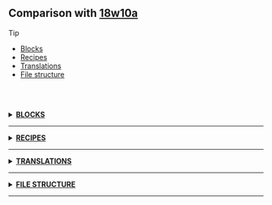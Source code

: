 ## Comparison with [18w10a](https://github.com/PixiGeko/Minecraft-generated-data/tree/18w10a)

> [!TIP]
> - [Blocks](#blocks)
> - [Recipes](#recipes)
> - [Translations](#translations)
> - [File structure](#file-structure)

<br/><br/>
<details><summary><b><ins>BLOCKS</ins></b><a name="blocks"></a></summary>
<br/>
<details>
<summary>
🗒️ List
</summary>

```diff
+ blue_dead_coral.json
- dead_coral.json
+ pink_dead_coral.json
+ purple_dead_coral.json
+ red_dead_coral.json
+ shulker_box.json
+ yellow_dead_coral.json
```

</details>
</details>
<hr/>
<details><summary><b><ins>RECIPES</ins></b><a name="recipes"></a></summary>
<br/>
<details>
<summary>
🗒️ List
</summary>

```diff
- purple_shulker_box.json
+ shulker_box.json
```

</details>
</details>
<hr/>
<details><summary><b><ins>TRANSLATIONS</ins></b><a name="translations"></a></summary>
<br/>
<details>
<summary>
Keys
</summary>

```diff
+ block.minecraft.blue_coral_plant: Blue Coral Plant
+ block.minecraft.blue_dead_coral: Blue Dead Coral
- block.minecraft.dead_coral: Dead coral
+ block.minecraft.pink_coral_plant: Pink Coral Plant
+ block.minecraft.pink_dead_coral: Pink Dead Coral
+ block.minecraft.purple_coral_plant: Purple Coral Plant
+ block.minecraft.purple_dead_coral: Purple Dead Coral
+ block.minecraft.red_coral_plant: Red Coral Plant
+ block.minecraft.red_dead_coral: Red Dead Coral
+ block.minecraft.shulker_box: Shulker Box
+ block.minecraft.yellow_coral_plant: Yellow Coral Plant
+ block.minecraft.yellow_dead_coral: Yellow Dead Coral
```

</details>
<details>
<summary>
Changes
</summary>
<br/>
<table>
<tr><th>Name</th><th>18w10a</th><th>18w10b</th></tr>
<tr><th align="left"><div style="width:290px">block.minecraft.blue_coral</div></th><td>Blue coral</td><td>Blue Coral</td></tr>
<tr><th align="left"><div style="width:290px">block.minecraft.pink_coral</div></th><td>Pink coral</td><td>Pink Coral</td></tr>
<tr><th align="left"><div style="width:290px">block.minecraft.purple_coral</div></th><td>Purple coral</td><td>Purple Coral</td></tr>
<tr><th align="left"><div style="width:290px">block.minecraft.red_coral</div></th><td>Red coral</td><td>Red Coral</td></tr>
<tr><th align="left"><div style="width:290px">block.minecraft.yellow_coral</div></th><td>Yellow coral</td><td>Yellow Coral</td></tr>
</table>
<br/>
</details>
</details>
<hr/>
<details><summary><b><ins>FILE STRUCTURE</ins></b><a name="file-structure"></a></summary>
<br/>
<details>
<summary>
data
</summary>

```diff
- minecraft/advancements/recipes/decorations/purple_shulker_box.json
+ minecraft/advancements/recipes/decorations/shulker_box.json
- minecraft/recipes/purple_shulker_box.json
+ minecraft/recipes/shulker_box.json
```

</details>
<details>
<summary>
assets
</summary>

```diff
+ minecraft/blockstates/blue_dead_coral.json
- minecraft/blockstates/dead_coral.json
+ minecraft/blockstates/pink_dead_coral.json
+ minecraft/blockstates/purple_dead_coral.json
+ minecraft/blockstates/red_dead_coral.json
+ minecraft/blockstates/yellow_dead_coral.json
+ minecraft/models/block/blue_dead_coral.json
- minecraft/models/block/dead_coral.json
+ minecraft/models/block/pink_dead_coral.json
+ minecraft/models/block/purple_dead_coral.json
+ minecraft/models/block/red_dead_coral.json
+ minecraft/models/block/yellow_dead_coral.json
+ minecraft/models/item/blue_dead_coral.json
- minecraft/models/item/dead_coral.json
+ minecraft/models/item/pink_dead_coral.json
+ minecraft/models/item/purple_dead_coral.json
+ minecraft/models/item/red_dead_coral.json
+ minecraft/models/item/shulker_box.json
+ minecraft/models/item/yellow_dead_coral.json
+ minecraft/textures/blocks/blue_dead_coral.png
- minecraft/textures/blocks/dead_coral.png
+ minecraft/textures/blocks/pink_dead_coral.png
+ minecraft/textures/blocks/purple_dead_coral.png
+ minecraft/textures/blocks/red_dead_coral.png
+ minecraft/textures/blocks/shulker_top.png
+ minecraft/textures/blocks/yellow_dead_coral.png
+ minecraft/textures/entity/shulker/shulker.png
```

</details>
</details>
<hr/>